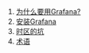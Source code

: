 
1. [为什么要用Grafana?](./why_use_grafana.md)
2. [安装Grafana](./install.md)  
3. [时区的坑](./timezone.md)  
4. [术语](./terms.md)
